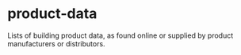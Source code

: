 # product-data
Lists of building product data, as found online or supplied by product manufacturers or distributors.
